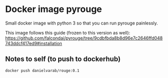 # Docker image pyrouge

Small docker image with python 3 so that you can run pyrouge painlessly.

This image follows this guide (frozen to this version as well):
https://github.com/falcondai/pyrouge/tree/9cdbfbda8b8d96e7c2646ffd048743ddcf417ed9#installation

## Notes to self (to push to dockerhub)
```bash
docker push danielvarab/rouge:0.1
```